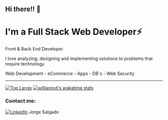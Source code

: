 ## Hi there!! 👋 

# I'm a Full Stack Web Developer⚡ 

Front & Back End Developer.

I love analyzing, designing and implementing solutions to problems that require technology.

Web Development - eCommerce - Apps - DB´s - Web Security

***

[![Top Langs](https://github-readme-stats.vercel.app/api/top-langs/?username=JorgeSalgado7)](https://github.com/JorgeSalgado7/github-readme-stats) [![willianrod's wakatime stats](https://github-readme-stats.vercel.app/api/wakatime?username=JorgeSalgado7)](https://github.com/JorgeSalgado7/github-readme-stats)

### Contact me:
<!-- Actual text --> 
[![LinkedIn][1.1]][1] Jorge Salgado 

[1]: https://www.linkedin.com/in/jorge-salgado7/
[1.1]: https://raw.githubusercontent.com/MartinHeinz/MartinHeinz/master/linkedin-3-16.png

